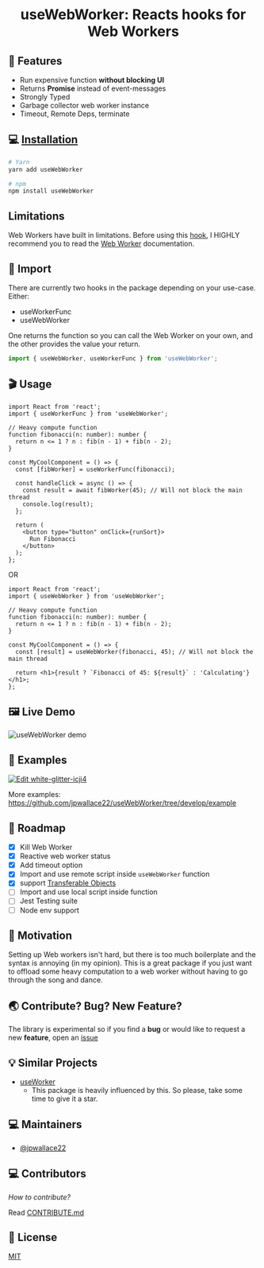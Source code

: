 <h1 align="center">
  useWebWorker: Reacts hooks for Web Workers
</h1>

## 🎨 Features

- Run expensive function **without blocking UI**
- Returns **Promise** instead of event-messages
- Strongly Typed
- Garbage collector web worker instance
- Timeout, Remote Deps, terminate

## 💻 [Installation](https://www.npmjs.com/package/useWebWorker)

```bash
# Yarn
yarn add useWebWorker

# npm
npm install useWebWorker
```

## Limitations

Web Workers have built in limitations. Before using this [hook](https://www.npmjs.com/package/useWebWorker), I HIGHLY recommend you to read the [Web Worker](https://developer.mozilla.org/en-US/docs/Web/API/Web_Workers_API/Using_web_workers) documentation.

## 🔨 Import

There are currently two hooks in the package depending on your use-case. Either:

- useWorkerFunc
- useWebWorker

One returns the function so you can call the Web Worker on your own, and the other
provides the value your return.

```jsx
import { useWebWorker, useWorkerFunc } from 'useWebWorker';
```

## 🎬 Usage

```tsx
import React from 'react';
import { useWorkerFunc } from 'useWebWorker';

// Heavy compute function
function fibonacci(n: number): number {
  return n <= 1 ? n : fib(n - 1) + fib(n - 2);
}

const MyCoolComponent = () => {
  const [fibWorker] = useWorkerFunc(fibonacci);

  const handleClick = async () => {
    const result = await fibWorker(45); // Will not block the main thread
    console.log(result);
  };

  return (
    <button type="button" onClick={runSort}>
      Run Fibonacci
    </button>
  );
};
```

OR

```tsx
import React from 'react';
import { useWebWorker } from 'useWebWorker';

// Heavy compute function
function fibonacci(n: number): number {
  return n <= 1 ? n : fib(n - 1) + fib(n - 2);
}

const MyCoolComponent = () => {
  const [result] = useWebWorker(fibonacci, 45); // Will not block the main thread

  return <h1>{result ? `Fibonacci of 45: ${result}` : 'Calculating'}</h1>;
};
```

## 🖼 Live Demo

<img alt="useWebWorker demo" src="https://user-images.githubusercontent.com/980844/82120716-70151e00-9788-11ea-8f8d-07b06a13dde2.gif" />

## 🐾 Examples

[![Edit white-glitter-icji4](https://codesandbox.io/static/img/play-codesandbox.svg)](https://codesandbox.io/s/white-glitter-icji4?fontsize=14&hidenavigation=1&theme=dark)

More examples: https://github.com/jpwallace22/useWebWorker/tree/develop/example

## 🔧 Roadmap

- [x] Kill Web Worker
- [x] Reactive web worker status
- [x] Add timeout option
- [x] Import and use remote script inside `useWebWorker` function
- [x] support [Transferable Objects](https://developer.mozilla.org/en-US/docs/Glossary/Transferable_objects)
- [ ] Import and use local script inside function
- [ ] Jest Testing suite
- [ ] Node env support

## 🧐 Motivation

Setting up Web workers isn't hard, but there is too much boilerplate and the syntax is annoying (in my opinion).
This is a great package if you just want to offload some heavy computation to a web worker
without having to go through the song and dance.

## 🌏 Contribute? Bug? New Feature?

The library is experimental so if you find a **bug** or would like to request a new **feature**, open an [issue](https://github.com/jpwallace22/useWebWorker/issues/new)

## 💡 Similar Projects

- [useWorker](https://github.com/alewin/useWorker)
  - This package is heavily influenced by this. So please, take some time to give it a star.

## 💻 Maintainers

- [@jpwallace22](https://github.com/jpwallace22)

## 💻 Contributors

_How to contribute?_

Read [CONTRIBUTE.md](docs/CONTRIBUTE.md)

## 📜 License

[MIT](https://github.com/jpwallace22/useWebWorker/LICENSE)
